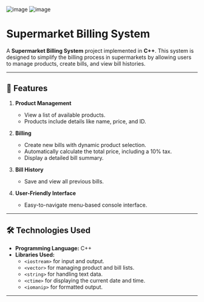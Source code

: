 ![image](https://github.com/user-attachments/assets/fa92a874-abd1-4777-9833-cbb243d5aa07)
![image](https://github.com/user-attachments/assets/2fcbd605-c343-4c51-901d-6ebe27303883)


# Supermarket Billing System

A **Supermarket Billing System** project implemented in **C++**. This system is designed to simplify the billing process in supermarkets by allowing users to manage products, create bills, and view bill histories.

---

## 📜 Features

1. **Product Management**
   - View a list of available products.
   - Products include details like name, price, and ID.

2. **Billing**
   - Create new bills with dynamic product selection.
   - Automatically calculate the total price, including a 10% tax.
   - Display a detailed bill summary.

3. **Bill History**
   - Save and view all previous bills.

4. **User-Friendly Interface**
   - Easy-to-navigate menu-based console interface.

---

## 🛠️ Technologies Used

- **Programming Language:** C++
- **Libraries Used:**
  - `<iostream>` for input and output.
  - `<vector>` for managing product and bill lists.
  - `<string>` for handling text data.
  - `<ctime>` for displaying the current date and time.
  - `<iomanip>` for formatted output.

---

